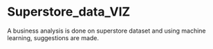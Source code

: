 # Superstore_data_VIZ
A business analysis is done on superstore dataset and using machine learning, suggestions are made.
